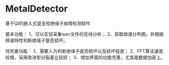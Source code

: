 # MetalDetector
基于Qt的嵌入式瓷支柱绝缘子故障检测软件

基本功能：
1、可以实现采集wav文件的在线分析；
2、获取频谱分布图，并根据频谱特性判断绝缘子是否损坏。

待完善功能：
1、需要人为判断绝缘子是否损坏以及损坏程度；
2、FFT算法速度较慢，采用改进型分裂基比较好；
3、增加界面的功能完善，尤其是数据加密上。
